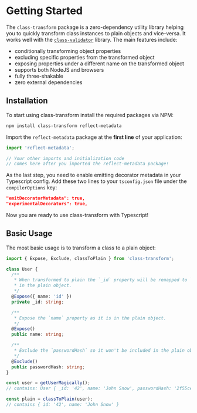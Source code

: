 # Getting Started

The `class-transform` package is a zero-dependency utility library helping you to quickly transform class instances to plain objects and vice-versa.
It works well with the [`class-validator`][class-validator] library. The main features include:

- conditionally transforming object properties
- excluding specific properties from the transformed object
- exposing properties under a different name on the transformed object
- supports both NodeJS and browsers
- fully three-shakable
- zero external dependencies

## Installation

To start using class-transform install the required packages via NPM:

```bash
npm install class-transform reflect-metadata
```

Import the `reflect-metadata` package at the **first line** of your application:

```ts
import 'reflect-metadata';

// Your other imports and initialization code
// comes here after you imported the reflect-metadata package!
```

As the last step, you need to enable emitting decorator metadata in your Typescript config. Add these two lines to your `tsconfig.json` file under the `compilerOptions` key:

```json
"emitDecoratorMetadata": true,
"experimentalDecorators": true,
```

Now you are ready to use class-transform with Typescript!

## Basic Usage

The most basic usage is to transform a class to a plain object:

```ts
import { Expose, Exclude, classToPlain } from 'class-transform';

class User {
  /**
   * When transformed to plain the `_id` property will be remapped to `id`
   * in the plain object.
   */
  @Expose({ name: 'id' })
  private _id: string;

  /**
   * Expose the `name` property as it is in the plain object.
   */
  @Expose()
  public name: string;

  /**
   * Exclude the `passwordHash` so it won't be included in the plain object.
   */
  @Exclude()
  public passwordHash: string;
}

const user = getUserMagically();
// contains: User { _id: '42', name: 'John Snow', passwordHash: '2f55ce082...' }

const plain = classToPlain(user);
// contains { id: '42', name: 'John Snow' }
```

[class-validator]: https://github.com/cunarist/class-validator/
